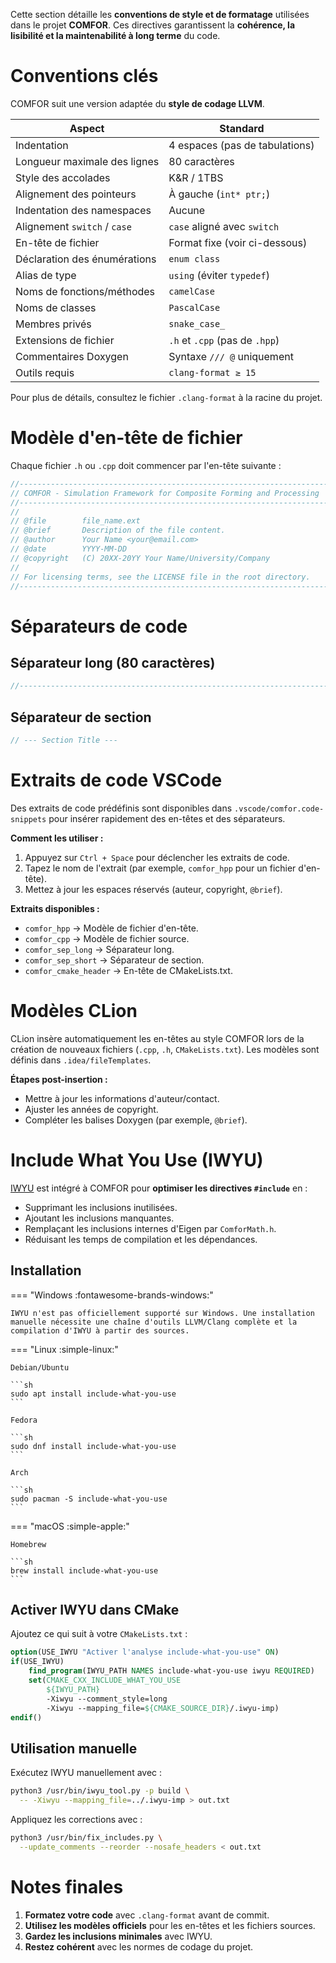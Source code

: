 Cette section détaille les **conventions de style et de formatage** utilisées dans le projet **COMFOR**. Ces directives garantissent la **cohérence, la lisibilité et la maintenabilité à long terme** du code.

# Conventions clés
COMFOR suit une version adaptée du **style de codage LLVM**.

| **Aspect**                   | **Standard**                       |
|------------------------------|------------------------------------|
| Indentation                  | 4 espaces (pas de tabulations)     |
| Longueur maximale des lignes | 80 caractères                      |
| Style des accolades          | K&R / 1TBS                         |
| Alignement des pointeurs     | À gauche (`int* ptr;`)             |
| Indentation des namespaces   | Aucune                             |
| Alignement `switch` / `case` | `case` aligné avec `switch`        |
| En-tête de fichier           | Format fixe (voir ci-dessous)      |
| Déclaration des énumérations | `enum class`                       |
| Alias de type                | `using` (éviter `typedef`)         |
| Noms de fonctions/méthodes   | `camelCase`                        |
| Noms de classes              | `PascalCase`                       |
| Membres privés               | `snake_case_`                      |
| Extensions de fichier        | `.h` et `.cpp` (pas de `.hpp`)     |
| Commentaires Doxygen         | Syntaxe `/// @` uniquement         |
| Outils requis                | `clang-format ≥ 15`                |

Pour plus de détails, consultez le fichier `.clang-format` à la racine du projet.

# Modèle d'en-tête de fichier
Chaque fichier `.h` ou `.cpp` doit commencer par l'en-tête suivante :

```cpp
//------------------------------------------------------------------------------
// COMFOR - Simulation Framework for Composite Forming and Processing
//------------------------------------------------------------------------------
//
// @file        file_name.ext
// @brief       Description of the file content.
// @author      Your Name <your@email.com>
// @date        YYYY-MM-DD
// @copyright   (C) 20XX-20YY Your Name/University/Company
//
// For licensing terms, see the LICENSE file in the root directory.
//------------------------------------------------------------------------------
```

# Séparateurs de code
## Séparateur long (80 caractères)
```cpp
//------------------------------------------------------------------------------
```

## Séparateur de section
```cpp
// --- Section Title ---
```

# Extraits de code VSCode
Des extraits de code prédéfinis sont disponibles dans `.vscode/comfor.code-snippets` pour insérer rapidement des en-têtes et des séparateurs.

**Comment les utiliser :**

1. Appuyez sur `Ctrl + Space` pour déclencher les extraits de code.
2. Tapez le nom de l'extrait (par exemple, `comfor_hpp` pour un fichier d'en-tête).
3. Mettez à jour les espaces réservés (auteur, copyright, `@brief`).

**Extraits disponibles :**

- `comfor_hpp` → Modèle de fichier d'en-tête.
- `comfor_cpp` → Modèle de fichier source.
- `comfor_sep_long` → Séparateur long.
- `comfor_sep_short` → Séparateur de section.
- `comfor_cmake_header` → En-tête de CMakeLists.txt.

# Modèles CLion
CLion insère automatiquement les en-têtes au style COMFOR lors de la création de nouveaux fichiers (`.cpp`, `.h`, `CMakeLists.txt`). Les modèles sont définis dans `.idea/fileTemplates`.

**Étapes post-insertion :**

- Mettre à jour les informations d'auteur/contact.
- Ajuster les années de copyright.
- Compléter les balises Doxygen (par exemple, `@brief`).

# Include What You Use (IWYU)
[IWYU](https://include-what-you-use.org/) est intégré à COMFOR pour **optimiser les directives `#include`** en :

- Supprimant les inclusions inutilisées.
- Ajoutant les inclusions manquantes.
- Remplaçant les inclusions internes d'Eigen par `ComforMath.h`.
- Réduisant les temps de compilation et les dépendances.

## Installation

=== "Windows :fontawesome-brands-windows:"

    IWYU n'est pas officiellement supporté sur Windows. Une installation manuelle nécessite une chaîne d'outils LLVM/Clang complète et la compilation d'IWYU à partir des sources.

=== "Linux :simple-linux:"

    Debian/Ubuntu

    ```sh
    sudo apt install include-what-you-use
    ```

    Fedora

    ```sh
    sudo dnf install include-what-you-use
    ```
    
    Arch

    ```sh
    sudo pacman -S include-what-you-use
    ```

=== "macOS :simple-apple:"

    Homebrew

    ```sh
    brew install include-what-you-use
    ```

## Activer IWYU dans CMake
Ajoutez ce qui suit à votre `CMakeLists.txt` :
```cmake
option(USE_IWYU "Activer l'analyse include-what-you-use" ON)
if(USE_IWYU)
    find_program(IWYU_PATH NAMES include-what-you-use iwyu REQUIRED)
    set(CMAKE_CXX_INCLUDE_WHAT_YOU_USE
        ${IWYU_PATH}
        -Xiwyu --comment_style=long
        -Xiwyu --mapping_file=${CMAKE_SOURCE_DIR}/.iwyu-imp)
endif()
```

## Utilisation manuelle
Exécutez IWYU manuellement avec :
```sh
python3 /usr/bin/iwyu_tool.py -p build \
  -- -Xiwyu --mapping_file=../.iwyu-imp > out.txt
```
Appliquez les corrections avec :
```sh
python3 /usr/bin/fix_includes.py \
  --update_comments --reorder --nosafe_headers < out.txt
```

# Notes finales
1. **Formatez votre code** avec `.clang-format` avant de commit.
2. **Utilisez les modèles officiels** pour les en-têtes et les fichiers sources.
3. **Gardez les inclusions minimales** avec IWYU.
4. **Restez cohérent** avec les normes de codage du projet.
